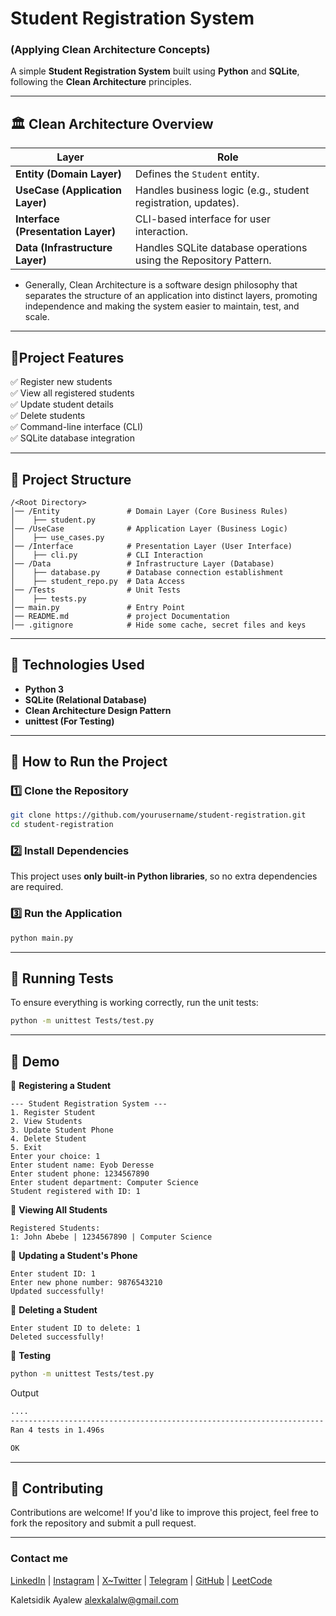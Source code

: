 

# Student Registration System 
### (Applying Clean Architecture Concepts)

A simple **Student Registration System** built using **Python** and **SQLite**, following the **Clean Architecture** principles.

---
## 🏛️ Clean Architecture Overview
| **Layer**                  | **Role** |
|----------------------------|---------|
| **Entity (Domain Layer)**   | Defines the `Student` entity. |
| **UseCase (Application Layer)** | Handles business logic (e.g., student registration, updates). |
| **Interface (Presentation Layer)** | CLI-based interface for user interaction. |
| **Data (Infrastructure Layer)** | Handles SQLite database operations using the Repository Pattern. |

- Generally, Clean Architecture is a software design philosophy that separates the structure of an application into distinct layers, promoting independence and making the system easier to maintain, test, and scale.
---

## 🚀Project Features
✅ Register new students  
✅ View all registered students  
✅ Update student details  
✅ Delete students  
✅ Command-line interface (CLI)  
✅ SQLite database integration  

---

## 📂 Project Structure  

```
/<Root Directory>
│── /Entity               # Domain Layer (Core Business Rules)
│    ├── student.py
│── /UseCase              # Application Layer (Business Logic)
│    ├── use_cases.py
│── /Interface            # Presentation Layer (User Interface)
│    ├── cli.py           # CLI Interaction
│── /Data                 # Infrastructure Layer (Database)
│    ├── database.py      # Database connection establishment
│    ├── student_repo.py  # Data Access
│── /Tests                # Unit Tests
│    ├── tests.py
│── main.py               # Entry Point
│── README.md             # project Documentation
│── .gitignore            # Hide some cache, secret files and keys
```

---

## 🔨 Technologies Used
- **Python 3**
- **SQLite (Relational Database)**
- **Clean Architecture Design Pattern**
- **unittest (For Testing)**

---

## 🎯 How to Run the Project

### 1️⃣ Clone the Repository  
```bash
git clone https://github.com/yourusername/student-registration.git
cd student-registration
```

### 2️⃣ Install Dependencies  
This project uses **only built-in Python libraries**, so no extra dependencies are required.

### 3️⃣ Run the Application  
```bash
python main.py
```

---

## 🧪 Running Tests  
To ensure everything is working correctly, run the unit tests:

```bash
python -m unittest Tests/test.py
```
---

## 📸 Demo
📍 **Registering a Student**
```
--- Student Registration System ---
1. Register Student
2. View Students
3. Update Student Phone
4. Delete Student
5. Exit
Enter your choice: 1
Enter student name: Eyob Deresse 
Enter student phone: 1234567890
Enter student department: Computer Science
Student registered with ID: 1
```

📍 **Viewing All Students**
```
Registered Students:
1: John Abebe | 1234567890 | Computer Science
```

📍 **Updating a Student's Phone**
```
Enter student ID: 1
Enter new phone number: 9876543210
Updated successfully!
```

📍 **Deleting a Student**
```
Enter student ID to delete: 1
Deleted successfully!
```
📍 **Testing**
```bash
python -m unittest Tests/test.py
```
Output
```bash
....
----------------------------------------------------------------------
Ran 4 tests in 1.496s

OK
```
---

## 📌 Contributing
Contributions are welcome! If you'd like to improve this project, feel free to fork the repository and submit a pull request.  

---
### Contact me
[LinkedIn](https://www.linkedin.com/in/kaletsidik-ayalew-mekonnen-34772226b/) | [Instagram](https://www.instagram.com/kaletsidik.24?igsh=YzljYTk1ODg3Zg==) | [X~Twitter](https://x.com/kaletsidike?t=VCe79O084EmE9bM2V5jOIA&s=09) | [Telegram](https://t.me/Adragon_de_mello) | [GitHub](https://github.com/AlexKalll) | [LeetCode](https://leetcode.com/Alexkal/)


Kaletsidik Ayalew
alexkalalw@gmail.com

